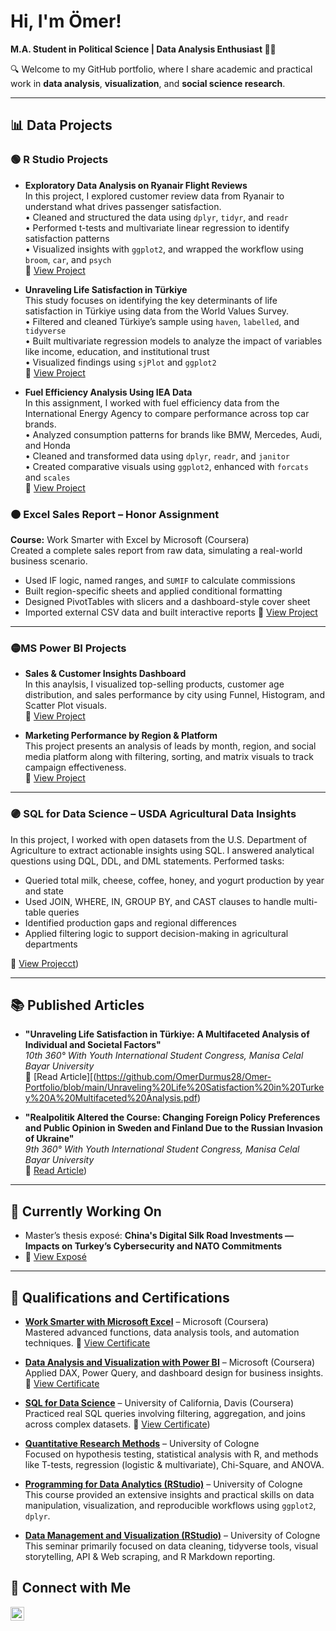 # Hi, I'm Ömer!  
**M.A. Student in Political Science | Data Analysis Enthusiast 👨‍💻**  

🔍 Welcome to my GitHub portfolio, where I share academic and practical work in **data analysis**, **visualization**, and **social science research**.

---

## 📊 Data Projects

### 🟢 R Studio Projects

- **Exploratory Data Analysis on Ryanair Flight Reviews**  
  In this project, I explored customer review data from Ryanair to understand what drives passenger satisfaction.  
  • Cleaned and structured the data using `dplyr`, `tidyr`, and `readr`  
  • Performed t-tests and multivariate linear regression to identify satisfaction patterns  
  • Visualized insights with `ggplot2`, and wrapped the workflow using `broom`, `car`, and `psych`  
  🔗 [View Project](https://github.com/OmerDurmus28/Omer-Portfolio/blob/main/Ryanair%20Customer%20Satisfaction%20Report.pdf)

- **Unraveling Life Satisfaction in Türkiye**  
  This study focuses on identifying the key determinants of life satisfaction in Türkiye using data from the World Values Survey.  
  • Filtered and cleaned Türkiye’s sample using `haven`, `labelled`, and `tidyverse`  
  • Built multivariate regression models to analyze the impact of variables like income, education, and institutional trust  
  • Visualized findings using `sjPlot` and `ggplot2`  
  🔗 [View Project](https://github.com/OmerDurmus28/Omer-Portfolio/blob/main/Unraveling%20Life%20Satisfaction%20in%20Turkey%20A%20Multifaceted%20Analysis.pdf)

- **Fuel Efficiency Analysis Using IEA Data**  
  In this assignment, I worked with fuel efficiency data from the International Energy Agency to compare performance across top car brands.  
  • Analyzed consumption patterns for brands like BMW, Mercedes, Audi, and Honda  
  • Cleaned and transformed data using `dplyr`, `readr`, and `janitor`  
  • Created comparative visuals using `ggplot2`, enhanced with `forcats` and `scales`  
  🔗 [View Project](https://github.com/OmerDurmus28/Omer-Portfolio/blob/main/Fuel%20Efficiency%20Report.pdf)


### 🟠 Excel Sales Report – Honor Assignment  
**Course:** Work Smarter with Excel by Microsoft (Coursera)  
Created a complete sales report from raw data, simulating a real-world business scenario.  
- Used IF logic, named ranges, and `SUMIF` to calculate commissions  
- Built region-specific sheets and applied conditional formatting  
- Designed PivotTables with slicers and a dashboard-style cover sheet  
- Imported external CSV data and built interactive reports
🔗 [View Project](https://docs.google.com/spreadsheets/d/1FR9UlI07r4gYtkfnmj8AmjszBpjlUIyb9mAIMVS1m6w/edit?usp=sharing)
---

### 🟡MS Power BI Projects
- **Sales & Customer Insights Dashboard**  
In this anaylsis, I visualized top-selling products, customer age distribution, and sales performance by city using Funnel, Histogram, and Scatter Plot visuals.  
  🔗 [View Project](https://github.com/OmerDurmus28/Omer-Portfolio/blob/main/Power%20BI%202.pdf)

- **Marketing Performance by Region & Platform**  
  This project presents an analysis of leads by month, region, and social media platform along with filtering, sorting, and matrix visuals to track campaign effectiveness.  
  🔗 [View Project](https://github.com/OmerDurmus28/Omer-Portfolio/blob/main/Power%20BI%201.pdf)

---
### 🟣 SQL for Data Science – USDA Agricultural Data Insights
In this project, I worked with open datasets from the U.S. Department of Agriculture to extract actionable insights using SQL. I answered analytical questions using DQL, DDL, and DML statements.
Performed tasks: 
- Queried total milk, cheese, coffee, honey, and yogurt production by year and state  
- Used JOIN, WHERE, IN, GROUP BY, and CAST clauses to handle multi-table queries  
- Identified production gaps and regional differences  
- Applied filtering logic to support decision-making in agricultural departments

 🔗 [View Projecct](https://github.com/OmerDurmus28/Omer-Portfolio/blob/main/SQL_for_Data_Science_Project.pdf))

---

## 📚 Published Articles

- **"Unraveling Life Satisfaction in Türkiye: A Multifaceted Analysis of Individual and Societal Factors"**  
  *10th 360° With Youth International Student Congress, Manisa Celal Bayar University*  
  🔗 [Read Article][(https://github.com/OmerDurmus28/Omer-Portfolio/blob/main/Unraveling%20Life%20Satisfaction%20in%20Turkey%20A%20Multifaceted%20Analysis.pdf)

- **"Realpolitik Altered the Course: Changing Foreign Policy Preferences and Public Opinion in Sweden and Finland Due to the Russian Invasion of Ukraine"**  
  *9th 360° With Youth International Student Congress, Manisa Celal Bayar University*  
  🔗 [Read Article](https://github.com/OmerDurmus28/Omer-Portfolio/blob/main/Realpolitik%20Altered%20the%20Course.pdf))

---

## 🌱 Currently Working On

- Master’s thesis exposé: **China's Digital Silk Road Investments — Impacts on Turkey’s Cybersecurity and NATO Commitments**
-  🔗 [View Exposé](https://github.com/OmerDurmus28/Omer-Portfolio/blob/main/China's%20Digital%20Silk%20Road%20Investments%20%E2%80%94%20Impacts%20on%20Turkey%E2%80%99s%20Cybersecurity%20and%20NATO%20Commitments.pdf)

---

## 🧾 Qualifications and Certifications

- **[Work Smarter with Microsoft Excel](https://www.coursera.org/learn/work-smarter-with-microsoft-excel)** – Microsoft (Coursera)  
  Mastered advanced functions, data analysis tools, and automation techniques.
  🔗 [View Certificate](https://github.com/OmerDurmus28/Omer-Portfolio/blob/main/Coursera%20Excel%20Certificate.pdf)

- **[Data Analysis and Visualization with Power BI](https://www.coursera.org/learn/data-analysis-visualization-power-bi)** – Microsoft (Coursera)  
  Applied DAX, Power Query, and dashboard design for business insights.
  🔗 [View Certificate]( https://github.com/OmerDurmus28/Omer-Portfolio/blob/main/Coursera%20Power%20BI%20Certificate.pdf)
 

- **[SQL for Data Science](https://www.coursera.org/learn/sql-for-data-science)** – University of California, Davis (Coursera)  
  Practiced real SQL queries involving filtering, aggregation, and joins across complex datasets.
   🔗 [View Certificate](https://github.com/OmerDurmus28/Omer-Portfolio/blob/main/UC_Davis_SQL.pdf))
 

- **[Quantitative Research Methods](https://www.uni-koeln.de/)** – University of Cologne  
  Focused on hypothesis testing, statistical analysis with R, and methods like T-tests, regression (logistic & multivariate), Chi-Square, and ANOVA.

- **[Programming for Data Analytics (RStudio)](https://www.uni-koeln.de/)** – University of Cologne  
  This course provided an extensive insights and practical skills on data manipulation, visualization, and reproducible workflows using `ggplot2`, `dplyr`.

- **[Data Management and Visualization (RStudio)](https://www.uni-koeln.de/)** – University of Cologne  
  This seminar primarily focused on data cleaning, tidyverse tools, visual storytelling, API & Web scraping, and R Markdown reporting.


## 🤳 Connect with Me

[<img align="left" alt="LinkedIn" width="22px" src="https://cdn.jsdelivr.net/npm/simple-icons@v3/icons/linkedin.svg" />](https://www.linkedin.com/in/%C3%B6mer-faruk-durmu%C5%9F-6420a6225/)

<br/><br/>
<!--
**OmerDurmus28/OmerDurmus28** is a ✨ highlighted ✨ repo showcasing my academic and analytical work.
-->
